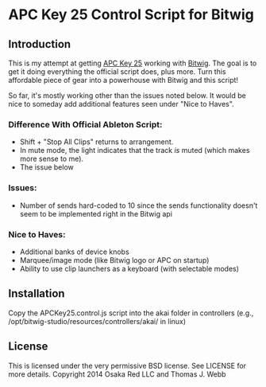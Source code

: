 APC Key 25 Control Script for Bitwig
====================================

Introduction
------------

This is my attempt at getting
[APC Key 25](http://www.akaipro.com/product/apc-key-25) working with [Bitwig](http://www.bitwig.com).
The goal is to get it doing everything the official script does, plus more. Turn this affordable
piece of gear into a powerhouse with Bitwig and this script!

So far, it's mostly working other than the issues noted below. It would be nice to someday add
additional features seen under "Nice to Haves".

### Difference With Official Ableton Script:

* Shift + "Stop All Clips" returns to arrangement.
* In mute mode, the light indicates that the track _is_ muted (which makes more sense to me).
* The issue below

### Issues:

* Number of sends hard-coded to 10 since the sends functionality doesn't seem to be implemented right in the Bitwig api

### Nice to Haves:

* Additional banks of device knobs
* Marquee/image mode (like Bitwig logo or APC on startup)
* Ability to use clip launchers as a keyboard (with selectable modes)

Installation
------------

Copy the APCKey25.control.js script into the akai folder in controllers
(e.g., /opt/bitwig-studio/resources/controllers/akai/ in linux)

License
-------

This is licensed under the very permissive BSD license. See LICENSE for more details.
Copyright 2014 Osaka Red LLC and Thomas J. Webb
